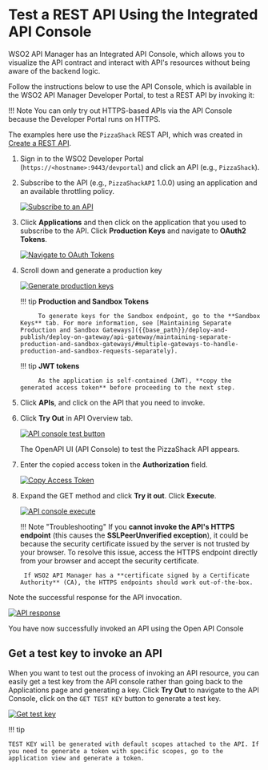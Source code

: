 # Test a REST API Using the Integrated API Console

WSO2 API Manager has an Integrated API Console, which allows you to visualize the API contract and interact with API's resources without being aware of the backend logic.

Follow the instructions below to use the API Console, which is available in the WSO2 API Manager Developer Portal, to test a REST API by invoking it:

!!! Note
    You can only try out HTTPS-based APIs via the API Console because the Developer Portal runs on HTTPS.


The examples here use the `PizzaShack` REST API, which was created in [Create a REST API]({{base_path}}/design/create-api/create-rest-api/create-a-rest-api/).

1. Sign in to the WSO2 Developer Portal (`https://<hostname>:9443/devportal`) and click an API (e.g., `PizzaShack`).

2. Subscribe to the API (e.g., `PizzaShackAPI` 1.0.0) using an application and an available throttling policy.

    [![Subscribe to an API]({{base_path}}/assets/img/learn/subscribe-to-api.png)]({{base_path}}/assets/img/learn/subscribe-to-api.png)

3. Click **Applications** and then click on the application that you used to subscribe to the API. Click **Production Keys** and navigate to **OAuth2 Tokens**.
   
    [![Navigate to OAuth Tokens]({{base_path}}/assets/img/learn/navigate-to-oauth-tokens-api-console.png)]({{base_path}}/assets/img/learn/navigate-to-oauth-tokens-api-console.png)

4. Scroll down and generate a production key
   
    [![Generate production keys]({{base_path}}/assets/img/learn/generate-keys-production.png)]({{base_path}}/assets/img/learn/generate-keys-production.png)
   
    !!! tip
            **Production and Sandbox Tokens**
    
            To generate keys for the Sandbox endpoint, go to the **Sandbox Keys** tab. For more information, see [Maintaining Separate Production and Sandbox Gateways]({{base_path}}/deploy-and-publish/deploy-on-gateway/api-gateway/maintaining-separate-production-and-sandbox-gateways/#multiple-gateways-to-handle-production-and-sandbox-requests-separately).
    
    !!! tip
            **JWT tokens**
    
            As the application is self-contained (JWT), **copy the generated access token** before proceeding to the next step.

5. Click **APIs**, and click on the API that you need to invoke.

6. Click **Try Out** in API Overview tab.
   
    [![API console test button]({{base_path}}/assets/img/learn/api-console-try-button.png)]({{base_path}}/assets/img/learn/api-console-try-button.png)

    The OpenAPI UI (API Console) to test the PizzaShack API appears.

7.  Enter the copied access token in the **Authorization** field.

     [![Copy Access Token]({{base_path}}/assets/img/learn/copy-access-token.png)]({{base_path}}/assets/img/learn/copy-access-token.png)

8. Expand the GET method and click **Try it out**. Click **Execute**.
 
     [![API console execute]({{base_path}}/assets/img/learn/api-console-execute.png)]({{base_path}}/assets/img/learn/api-console-execute.png)

    !!! Note "Troubleshooting"
        If you **cannot invoke the API's HTTPS endpoint** (this causes the **SSLPeerUnverified exception**), it could be because the security certificate issued by the server is not trusted by your browser. To resolve this issue, access the HTTPS endpoint directly from your browser and accept the security certificate.
        
        If WSO2 API Manager has a **certificate signed by a Certificate Authority** (CA), the HTTPS endpoints should work out-of-the-box.

Note the successful response for the API invocation.
        
[![API response]({{base_path}}/assets/img/learn/api-response.png)]({{base_path}}/assets/img/learn/api-response.png)

You have now successfully invoked an API using the Open API Console
        
## Get a test key to invoke an API

When you want to test out the process of invoking an API resource, you can easily get a test key from the API console rather than going back to the Applications page and generating a key. Click **Try Out** to navigate to the API Console, click on the `GET TEST KEY` button to generate a test key.

[![Get test key]({{base_path}}/assets/img/learn/get-test-key.png)]({{base_path}}/assets/img/learn/get-test-key.png)

!!! tip

    TEST KEY will be generated with default scopes attached to the API. If you need to generate a token with specific scopes, go to the application view and generate a token.
